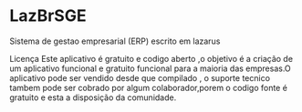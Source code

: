 # LazBrSGE
Sistema de gestao empresarial (ERP) escrito em lazarus


Licença
Este aplicativo é gratuito e codigo aberto ,o objetivo é a criação de um aplicativo funcional e gratuito funcional para a maioria das empresas.O aplicativo pode ser vendido desde que compilado , o suporte tecnico tambem pode ser cobrado por algum colaborador,porem o codigo fonte é gratuito e esta a disposição da comunidade.
